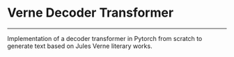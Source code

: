 # Verne Decoder Transformer
---
Implementation of a decoder transformer in Pytorch from scratch to generate text based on Jules Verne literary works.